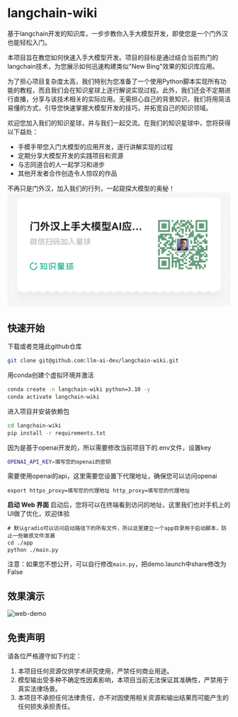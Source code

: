 # langchain-wiki
基于langchain开发的知识库，一步步教你入手大模型开发，即使您是一个门外汉也能轻松入门。

本项目旨在教您如何快速入手大模型开发。项目的目标是通过结合当前热门的langchain技术，为您展示如何迅速构建类似"New Bing"效果的知识库应用。

为了担心项目复杂度太高，我们特别为您准备了一个使用Python脚本实现所有功能的教程，而且我们会在知识星球上逐行解说实现过程。此外，我们还会不定期进行直播，分享与该技术相关的实际应用。无需担心自己的背景知识，我们将用简洁易懂的方式，引导您快速掌握大模型开发的技巧，并拓宽自己的知识领域。

欢迎您加入我们的知识星球，并与我们一起交流。在我们的知识星球中，您将获得以下益处：
* 手模手带您入门大模型的应用开发，逐行讲解实现的过程
* 定期分享大模型开发的实践项目和资源
* 与志同道合的人一起学习和进步
* 其他开发者合作创造令人惊叹的作品

不再只是门外汉，加入我们的行列，一起窥探大模型的奥秘！
![xingqiu](resources/xingqiu.jpg)

## 快速开始

下载或者克隆此github仓库
```bash
git clone git@github.com:llm-ai-dev/langchain-wiki.git
```

用conda创建个虚拟环境并激活
```bash
conda create -n langchain-wiki python=3.10 -y
conda activate langchain-wiki
```

进入项目并安装依赖包
```bash
cd langchain-wiki
pip install -r requirements.txt  
```

因为是基于openai开发的，所以需要修改当前项目下的.env文件，设置key
```bash
OPENAI_API_KEY=填写您的openai的密钥
```

需要使用openai的api，这里需要您设置下代理地址，确保您可以访问openai
```
export https_proxy=填写您的代理地址 http_proxy=填写您的代理地址
```

**启动 Web 界面**
启动后，您将可以在终端看到访问的地址，这里我们也对手机上的UI做了优化，欢迎体验
```
# 默认gradio可以访问启动路径下的所有文件，所以这里建立一个app目录用于启动脚本，防止一些敏感文件泄漏
cd ./app
python ./main.py
```
注意：如果您不想公开，可以自行修改`main.py`，把demo.launch中share修改为False
## 效果演示
![web-demo](resources/web-demo.gif)

## 免责声明
请各位严格遵守如下约定：
1. 本项目任何资源仅供学术研究使用，严禁任何商业用途。
2. 模型输出受多种不确定性因素影响，本项目当前无法保证其准确性，严禁用于真实法律场景。
3. 本项目不承担任何法律责任，亦不对因使用相关资源和输出结果而可能产生的任何损失承担责任。
